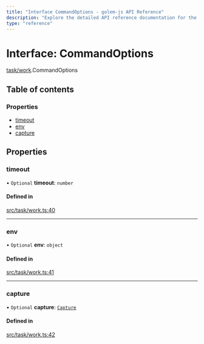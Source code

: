 ```yaml
---
title: "Interface CommandOptions - golem-js API Reference"
description: "Explore the detailed API reference documentation for the Interface CommandOptions within the golem-js SDK for the Golem Network."
type: "reference"
---
```

# Interface: CommandOptions

[task/work](../modules/task_work).CommandOptions

## Table of contents

### Properties

- [timeout](task_work.CommandOptions#timeout)
- [env](task_work.CommandOptions#env)
- [capture](task_work.CommandOptions#capture)

## Properties

### timeout

• `Optional` **timeout**: `number`

#### Defined in

[src/task/work.ts:40](https://github.com/golemfactory/golem-js/blob/4d68c3f/src/task/work.ts#L40)

___

### env

• `Optional` **env**: `object`

#### Defined in

[src/task/work.ts:41](https://github.com/golemfactory/golem-js/blob/4d68c3f/src/task/work.ts#L41)

___

### capture

• `Optional` **capture**: [`Capture`](../modules/script_command#capture)

#### Defined in

[src/task/work.ts:42](https://github.com/golemfactory/golem-js/blob/4d68c3f/src/task/work.ts#L42)
